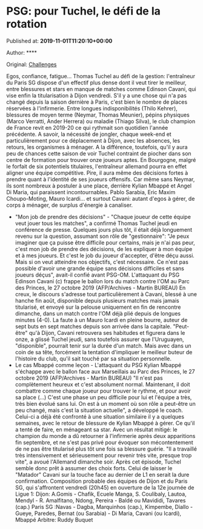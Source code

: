 
# PSG: pour Tuchel, le défi de la rotation

Published at: **2019-11-01T11:20:10+00:00**

Author: ****

Original: [Challenges](https://www.challenges.fr/sport/psg-pour-tuchel-le-defi-de-la-rotation_682726)

Egos, confiance, fatigue... Thomas Tuchel au défi de la gestion: l'entraîneur du Paris SG dispose d'un effectif plus dense dont il veut tirer le meilleur, entre blessures et stars en manque de matches comme Edinson Cavani, qui vise enfin la titularisation à Dijon vendredi.
S'il y a une chose qui n'a pas changé depuis la saison dernière à Paris, c'est bien le nombre de places réservées à l'infirmerie. Entre longues indisponibilités (Thilo Kehrer), blessures de moyen terme (Neymar, Thomas Meunier), pépins physiques (Marco Verratti, Ander Herrera) ou maladie (Thiago Silva), le club champion de France revit en 2019-20 ce qui rythmait son quotidien l'année précédente.
A savoir, la nécessité de jongler, chaque week-end et particulièrement pour ce déplacement à Dijon, avec les absences, les retours, les organismes à ménager. A la différence, toutefois, qu'il y aura peu de chances cette saison de voir Tuchel contraint de piocher dans son centre de formation pour trouver onze joueurs aptes.
En Bourgogne, malgré le forfait de six potentiels titulaires, l'entraîneur allemand pourra en effet aligner une équipe compétitive. Pire, il aura même des décisions fortes à prendre quant à l'identité de ses joueurs offensifs.
Car même sans Neymar, ils sont nombreux à postuler à une place, derrière Kylian Mbappé et Angel Di Maria, qui paraissent incontournables. Pablo Sarabia, Eric Maxim Choupo-Moting, Mauro Icardi... et surtout Cavani: autant d'egos à gérer, de corps à ménager, de surplus d'énergie à canaliser.
- "Mon job de prendre des décisions" -
"Chaque joueur de cette équipe veut jouer tous les matches", a confirmé Thomas Tuchel jeudi en conférence de presse. Quelques jours plus tôt, il était déjà longuement revenu sur la question, assumant son rôle de "gestionnaire": "Je peux imaginer que ça puisse être difficile pour certains, mais je n'ai pas peur, c'est mon job de prendre des décisions, de les expliquer à mon équipe et à mes joueurs. Et c'est le job du joueur d'accepter, d'être déçu aussi. Mais si on veut atteindre nos objectifs, c'est nécessaire. Ce n'est pas possible d'avoir une grande équipe sans décisions difficiles et sans joueurs déçus", avait-il confié avant PSG-OM.
L'attaquant du PSG Edinson Cavani (c) frappe le ballon lors du match contre l'OM au Parc des Princes, le 27 octobre 2019 (AFP/Archives - Martin BUREAU)
En creux, le discours s'adresse tout particulièrement à Cavani, blessé à une hanche fin août, disponible depuis plusieurs matches mais jamais titularisé, et envoyé sur la pelouse uniquement en fin de rencontre dimanche, dans un match contre l'OM déjà plié depuis de longues minutes (4-0).
La faute à un Mauro Icardi en pleine bourre, auteur de sept buts en sept matches depuis son arrivée dans la capitale.
"Peut-être" qu'à Dijon, Cavani retrouvera ses habitudes et figurera dans le onze, a glissé Tuchel jeudi, sans toutefois assurer que l'Uruguayen, "disponible", pourrait tenir sur la durée d'un match. Mais avec dans un coin de sa tête, forcément la tentation d'impliquer le meilleur buteur de l'histoire du club, qu'il sait touché par sa situation personnelle.
- Le cas Mbappé comme leçon -
L'attaquant du PSG Kylian Mbappé s'échappe avec le ballon face aux Marseillais au Parc des Princes, le 27 octobre 2019 (AFP/Archives - Martin BUREAU)
"Il n'est pas complètement heureux et c'est absolument normal. Maintenant, il doit combattre comme chaque joueur pour trouver le rythme, et pour avoir sa place (...) C'est une phase un peu difficile pour lui et l'équipe a très, très bien évolué sans lui. On est à un moment où son rôle a peut-être un peu changé, mais c'est la situation actuelle", a développé le coach.
Celui-ci a déjà été confronté à une situation similaire il y a quelques semaines, avec le retour de blessure de Kylian Mbappé à gérer. Ce qu'il a tenté de faire, en ménageant sa star.
Avec un résultat mitigé: le champion du monde a dû retourner à l'infirmerie après deux apparitions fin septembre, et ne s'est pas privé pour évoquer son mécontentement de ne pas être titularisé plus tôt une fois sa blessure guérie. "Il a travaillé très intensivement et sérieusement pour revenir très vite, presque trop vite", a avoué l'Allemand dimanche soir.
Après cet épisode, Tuchel semble donc prêt à assumer des choix forts. Celui de laisser le "Matador" Cavani sur la touche face au dernier de L1 en serait la dure confirmation.
Composition probable des équipes de Dijon et du Paris SG, qui s'affrontent vendredi (20h45) en ouverture de la 12e journée de Ligue 1:
Dijon: A.Gomis - Chafik, Ecuele Manga, S. Coulibaly, Lautoa, Mendyl - R. Amalfitano, Ndong, Pereira - Baldé ou Mavididi, Tavares (cap.)
Paris SG :Navas - Dagba, Marquinhos (cap.), Kimpembe, Diallo - Gueye, Paredes, Bernat (ou Sarabia) - Di Maria, Cavani (ou Icardi), Mbappé
Arbitre: Ruddy Buquet
